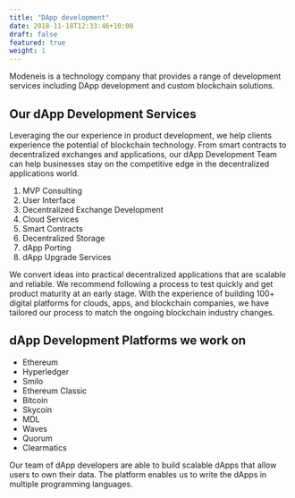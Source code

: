```yaml
---
title: "DApp development"
date: 2018-11-18T12:33:46+10:00
draft: false
featured: true
weight: 1
---
```


Modeneis is a technology company that provides a range of development services including DApp development and custom blockchain solutions.	

## Our dApp Development Services
Leveraging the our experience in product development, we help clients experience the potential of blockchain technology. 
From smart contracts to decentralized exchanges and applications, our dApp Development Team can help businesses stay on the competitive edge in the decentralized applications world.

1. MVP Consulting
2. User Interface
3. Decentralized Exchange Development
4. Cloud Services
5. Smart Contracts
6. Decentralized Storage
7. dApp Porting
8. dApp Upgrade Services


We convert ideas into practical decentralized applications that are scalable and reliable. We recommend following a process to test quickly and get product maturity at an early stage. With the experience of building 100+ digital platforms for clouds, apps, and blockchain companies, we have tailored our process to match the ongoing blockchain industry changes.


## dApp Development Platforms we work on

- Ethereum
- Hyperledger
- Smilo
- Ethereum Classic
- Bitcoin
- Skycoin
- MDL
- Waves
- Quorum
- Clearmatics


Our team of dApp developers are able to build scalable dApps that allow users to own their data. The platform enables us to write the dApps in multiple programming languages.

